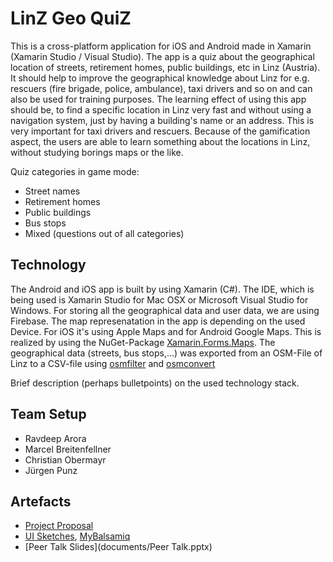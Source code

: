 # LinZ Geo QuiZ

This is a cross-platform application for iOS and Android made in Xamarin (Xamarin Studio / Visual Studio).
The app is a quiz about the geographical location of streets, retirement homes, public buildings, etc in Linz (Austria). It should help to improve the geographical knowledge about Linz for e.g. rescuers (fire brigade, police, ambulance), taxi drivers and so on and can also be used for training purposes.
The learning effect of using this app should be, to find a specific location in Linz very fast and without using a navigation system, just by having a building's name or an address. This is very important for taxi drivers and rescuers.
Because of the gamification aspect, the users are able to learn something about the locations in Linz, without studying borings maps or the like.

Quiz categories in game mode:
* Street names
* Retirement homes
* Public buildings
* Bus stops
* Mixed (questions out of all categories)

## Technology

The Android and iOS app is built by using Xamarin (C#). The IDE, which is being used is Xamarin Studio for Mac OSX or Microsoft Visual Studio for Windows.
For storing all the geographical data and user data, we are using Firebase.
The map represenatation in the app is depending on the used Device. For iOS it's using Apple Maps and for Android Google Maps. This is realized by using the NuGet-Package [Xamarin.Forms.Maps](https://www.nuget.org/packages/Xamarin.Forms.Maps).
The geographical data (streets, bus stops,...) was exported from an OSM-File of Linz to a CSV-file using [osmfilter](https://wiki.openstreetmap.org/wiki/Osmfilter) and [osmconvert](https://wiki.openstreetmap.org/wiki/Osmconvert)

Brief description (perhaps bulletpoints) on the used technology stack.

## Team Setup

* Ravdeep Arora
* Marcel Breitenfellner
* Christian Obermayr
* Jürgen Punz

## Artefacts

* [Project Proposal](documents/proposal.pdf)
* [UI Sketches](documents/ScreenDesigns.bmpr), [MyBalsamiq](https://www.mybalsamiq.com)
* [Peer Talk Slides](documents/Peer Talk.pptx)
<!--* [Screen Design](documents/ScreenDesigns.bmpr)-->
<!--* [Final Project Presentation](documents/final-presentation.pdf)-->
<!--* Code is living in `src`-->
<!--* [Project Video](https://www.youtube.com/embed/gGOXMWGVwDg)-->
<!--* [Project Poster](documents/poster.pdf)-->
